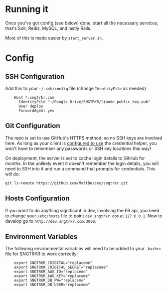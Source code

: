 # Running it
Once you've got config (see below) done, start all the necessary services, that's Solr, Redis, MySQL, and lastly Rails.

Most of this is made easier by `start_server.sh`.

# Config

## SSH Configuration
Add this to your `~/.ssh/config` file (change `IdentityFile` as needed)

		Host *.sngtrkr.com
		  IdentityFile "~/Google Drive/SNGTRKR/linode_public_key.pub"
		  User deploy
		  ForwardAgent yes

## Git Configuration
The repo is set to use GitHub's HTTPS method, so no SSH keys are involved here. As long as 
your client is [configured to use](https://help.github.com/articles/set-up-git) the credential
helper, you won't have to remember any passwords or SSH key locations this way!

On deployment, the server is set to cache login details to GitHub for months. In the unlikely
event it doesn't remember the login details, you will need to SSH into it and run a command that
prompts for credentials. This will do:

	git ls-remote https://github.com/MattBessey/sngtrkr.git

## Hosts Configuration
If you want to do anything significant in dev, involving the FB api, you need to change your `/etc/hosts` file
to point `dev.sngtrkr.com` at `127.0.0.1`. Now to develop go to `http://dev.sngtrkr.com:3000`.

## Environment Variables
The following environmental variables will need to be added to your `.bashrc` file for SNGTRKR to work correctly:

		export SNGTRKR_7DIGITAL="replaceme"
		export SNGTRKR_7DIGITAL_SECRET="replaceme"
		export SNGTRKR_AWS_ID="replaceme"
		export SNGTRKR_AWS_KEY="replaceme"
		export SNGTRKR_DB_PW="replaceme"
		export SNGTRKR_DB_USER="replaceme"

